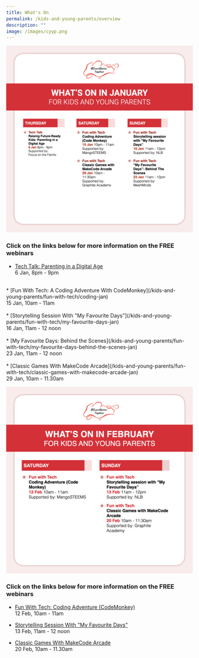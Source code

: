 ```yaml
---
title: What's On
permalink: /kids-and-young-parents/overview
description: ""
image: /images/cyyp.png
---
```

![Free webinars in January for kids](/images/snt_jan_22_kids.jpeg)

### Click on the links below for more information on the FREE webinars

* [Tech Talk: Parenting in a Digital Age](/kids-and-young-parents/tech-talks/raising-future-ready-kids)<br>
6 Jan, 8pm - 9pm<br> 
<br>
* [Fun With Tech: A Coding Adventure With CodeMonkey](/kids-and-young-parents/fun-with-tech/coding-jan)<br>
15 Jan, 10am - 11am <br>
 <br>
* [Storytelling Session With "My Favourite Days"](/kids-and-young-parents/fun-with-tech/my-favourite-days-jan) <br>
16 Jan, 11am - 12 noon <br>
<br>
* [My Favourite Days: Behind the Scenes](/kids-and-young-parents/fun-with-tech/my-favourite-days-behind-the-scenes-jan) <br>
23 Jan, 11am - 12 noon <br>
 <br>
* [Classic Games With MakeCode Arcade](/kids-and-young-parents/fun-with-tech/classic-games-with-makecode-arcade-jan)<br>
29 Jan, 10am - 11.30am <br>

![List of free webinars in February for kids](/images/feb-2022/Overview-Kids.png)

### Click on the links below for more information on the FREE webinars

* [Fun With Tech: Coding Adventure (CodeMonkey) ](/kids-and-young-parents/fun-with-tech/coding-feb)<br>
12 Feb, 10am - 11am
 
* [Storytelling Session With "My Favourite Days"](/kids-and-young-parents/fun-with-tech/my-favourite-days-feb)<br>
13 Feb, 11am - 12 noon  
 
* [Classic Games With MakeCode Arcade](/kids-and-young-parents/fun-with-tech/classic-games-with-makecode-arcade-feb)<br>
20 Feb, 10am - 11.30am